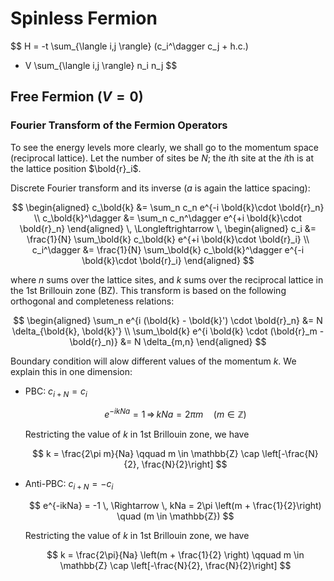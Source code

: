 # Spinless Fermion

$$
H = -t \sum_{\langle i,j \rangle} 
(c_i^\dagger c_j + h.c.)
+ V \sum_{\langle i,j \rangle} n_i n_j
$$

## Free Fermion $(V = 0)$

### Fourier Transform of the Fermion Operators

To see the energy levels more clearly, we shall go to the momentum space (reciprocal lattice). Let the number of sites be $N$; the $i$th site at the $i$th is at the lattice position $\bold{r}_i$.

Discrete Fourier transform and its inverse ($a$ is again the lattice spacing):

$$
\begin{aligned}
    c_\bold{k} &= \sum_n 
    c_n e^{-i \bold{k}\cdot \bold{r}_n} \\
    c_\bold{k}^\dagger &=  \sum_n 
    c_n^\dagger e^{+i \bold{k}\cdot \bold{r}_n}
\end{aligned}
\, \Longleftrightarrow \,
\begin{aligned}
    c_i &= \frac{1}{N} \sum_\bold{k} c_\bold{k} 
    e^{+i \bold{k}\cdot \bold{r}_i} 
    \\
    c_i^\dagger &= \frac{1}{N} \sum_\bold{k}
    c_\bold{k}^\dagger 
    e^{-i \bold{k}\cdot \bold{r}_i}
\end{aligned}
$$

where $n$ sums over the lattice sites, and $k$ sums over the reciprocal lattice in the 1st Brillouin zone (BZ). This transform is based on the following orthogonal and completeness relations:

$$
\begin{aligned}
    \sum_n e^{i (\bold{k} - \bold{k}') \cdot \bold{r}_n} 
    &= N \delta_{\bold{k}, \bold{k}'}
    \\
    \sum_\bold{k} e^{i \bold{k} \cdot (\bold{r}_m - \bold{r}_n)} 
    &= N \delta_{m,n}
\end{aligned}
$$

Boundary condition will alow different values of the momentum $k$. We explain this in one dimension:

- PBC: $c_{i+N} = c_i$

    $$
    e^{-ikNa} = 1
    \, \Rightarrow \, 
    kNa = 2\pi m \quad (m \in \mathbb{Z})
    $$

    Restricting the value of $k$ in 1st Brillouin zone, we have

    $$
    k = \frac{2\pi m}{Na} \qquad
    m \in \mathbb{Z} \cap 
    \left[-\frac{N}{2}, \frac{N}{2}\right]
    $$

- Anti-PBC: $c_{i+N} = -c_i$
    
    $$
    e^{-ikNa} = -1
    \, \Rightarrow \, 
    kNa = 2\pi \left(m + \frac{1}{2}\right) 
    \quad (m \in \mathbb{Z})
    $$

    Restricting the value of $k$ in 1st Brillouin zone, we have

    $$
    k = \frac{2\pi}{Na}
    \left(m + \frac{1}{2} \right) \qquad
    m \in \mathbb{Z} \cap 
    \left[-\frac{N}{2}, \frac{N}{2}\right]
    $$

